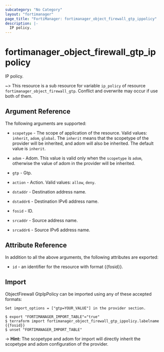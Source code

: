 ```yaml
---
subcategory: "No Category"
layout: "fortimanager"
page_title: "FortiManager: fortimanager_object_firewall_gtp_ippolicy"
description: |-
  IP policy.
---
```


# fortimanager_object_firewall_gtp_ippolicy
IP policy.

~> This resource is a sub resource for variable `ip_policy` of resource `fortimanager_object_firewall_gtp`. Conflict and overwrite may occur if use both of them.



## Argument Reference


The following arguments are supported:

* `scopetype` - The scope of application of the resource. Valid values: `inherit`, `adom`, `global`. The `inherit` means that the scopetype of the provider will be inherited, and adom will also be inherited. The default value is `inherit`.
* `adom` - Adom. This value is valid only when the `scopetype` is `adom`, otherwise the value of adom in the provider will be inherited.
* `gtp` - Gtp.

* `action` - Action. Valid values: `allow`, `deny`.

* `dstaddr` - Destination address name.
* `dstaddr6` - Destination IPv6 address name.
* `fosid` - ID.
* `srcaddr` - Source address name.
* `srcaddr6` - Source IPv6 address name.


## Attribute Reference

In addition to all the above arguments, the following attributes are exported:
* `id` - an identifier for the resource with format {{fosid}}.

## Import

ObjectFirewall GtpIpPolicy can be imported using any of these accepted formats:
```
Set import_options = ["gtp=YOUR_VALUE"] in the provider section.

$ export "FORTIMANAGER_IMPORT_TABLE"="true"
$ terraform import fortimanager_object_firewall_gtp_ippolicy.labelname {{fosid}}
$ unset "FORTIMANAGER_IMPORT_TABLE"
```
-> **Hint:** The scopetype and adom for import will directly inherit the scopetype and adom configuration of the provider.

